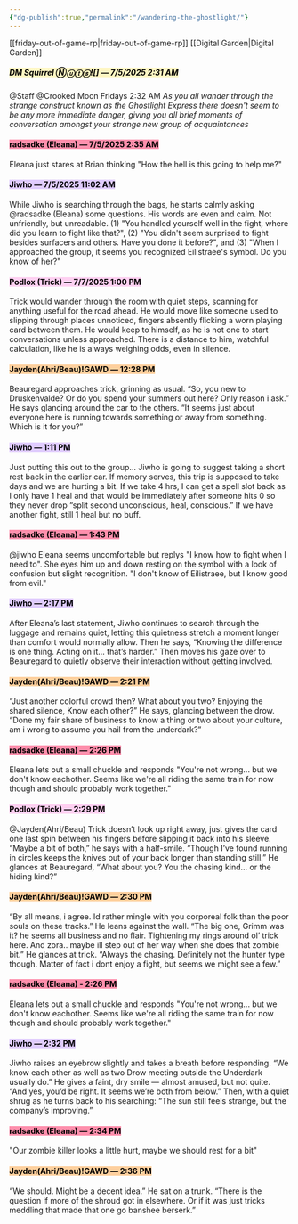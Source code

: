 ```yaml
---
{"dg-publish":true,"permalink":"/wandering-the-ghostlight/"}
---
```



[[friday-out-of-game-rp\|friday-out-of-game-rp]]
[[Digital Garden\|Digital Garden]]
##### <mark style="background: #FFF3A3A6;">DM Squirrel Ⓝⓤⓣⓢ![] _—_ 7/5/2025 2:31 AM</mark>
@Staff @Crooked Moon Fridays
2:32 AM
    *As you all wander through the strange construct known as the Ghostlight Express there doesn't seem to be any more immediate danger, giving you all brief moments of conversation amongst your strange new group of acquaintances*

#### <mark style="background: #FF5582A6;">radsadke (Eleana) _—_ 7/5/2025 2:35 AM</mark>
Eleana just stares at Brian thinking "How the hell is this going to help me?"

#### <mark style="background: #D2B3FFA6;">Jiwho _—_ 7/5/2025 11:02 AM</mark>
 While Jiwho is searching through the bags, he starts calmly asking @radsadke (Eleana) some questions. His words are even and calm. Not unfriendly, but unreadable. (1) "You handled yourself well in the fight, where did you learn to fight like that?", (2) "You didn't seem surprised to fight besides surfacers and others. Have you done it before?", and (3) "When I approached the group, it seems you recognized Eilistraee's symbol. Do you know of her?"
#### <mark style="background: #FFB8EBA6;">Podlox (Trick) _—_ 7/7/2025 1:00 PM</mark>
Trick would wander through the room with quiet steps, scanning for anything useful for the road ahead. He would move like someone used to slipping through places unnoticed, fingers absently flicking a worn playing card between them. He would keep to himself, as he is not one to start conversations unless approached. There is a distance to him, watchful calculation, like he is always weighing odds, even in silence.
#### <mark style="background: #FFB86CA6;">Jayden(Ahri/Beau)!GAWD _—_ 12:28 PM</mark>
Beauregard approaches trick, grinning as usual. “So, you new to Druskenvalde? Or do you spend your summers out here? Only reason i ask.” He says glancing around the car to the others. “It seems just about everyone here is running towards something or away from something. Which is it for you?”
#### <mark style="background: #D2B3FFA6;">Jiwho _—_ 1:11 PM</mark>
Just putting this out to the group… Jiwho is going to suggest taking a short rest back in the earlier car. If memory serves, this trip is supposed to take days and we are hurting a bit. If we take 4 hrs, I can get a spell slot back as I only have 1 heal and that would be immediately after someone hits 0 so they never drop “split second unconscious, heal, conscious.” If we have another fight, still 1 heal but no buff.
#### <mark style="background: #FF5582A6;">radsadke (Eleana) _—_ 1:43 PM</mark>
@jiwho Eleana seems uncomfortable but replys "I know how to fight when I need to". She eyes him up and down resting on the symbol with a look of confusion but slight recognition. "I don't know of Eilistraee, but I know good from evil."
#### <mark style="background: #D2B3FFA6;">Jiwho _—_ 2:17 PM</mark>
After Eleana’s last statement, Jiwho continues to search through the luggage and remains quiet, letting this quietness stretch a moment longer than comfort would normally allow. Then he says, “Knowing the difference is one thing. Acting on it… that’s harder.” Then moves his gaze over to Beauregard to quietly observe their interaction without getting involved.
#### <mark style="background: #FFB86CA6;">Jayden(Ahri/Beau)!GAWD _—_ 2:21 PM</mark>
“Just another colorful crowd then? What about you two? Enjoying the shared silence, Know each other?” He says, glancing between the drow. “Done my fair share of business to know a thing or two about your culture, am i wrong to assume you hail from the underdark?”
#### <mark style="background: #FF5582A6;">radsadke (Eleana) _—_ 2:26 PM</mark>
Eleana lets out a small chuckle and responds "You're not wrong... but we don't know eachother. Seems like we're all riding the same train for now though and should probably work together."

#### <mark style="background: #FFB8EBA6;">Podlox (Trick) _—_ 2:29 PM</mark>
@Jayden(Ahri/Beau) Trick doesn’t look up right away, just gives the card one last spin between his fingers before slipping it back into his sleeve. “Maybe a bit of both,” he says with a half-smile. “Though I’ve found running in circles keeps the knives out of your back longer than standing still.” He glances at Beauregard, “What about you? You the chasing kind… or the hiding kind?”

#### <mark style="background: #FFB86CA6;">Jayden(Ahri/Beau)!GAWD _—_ 2:30 PM</mark>
“By all means, i agree. Id rather mingle with you corporeal folk than the poor souls on these tracks.” He leans against the wall. “The big one, Grimm was it? he seems all business and no flair. Tightening my rings around ol’ trick here. And zora.. maybe ill step out of her way when she does that zombie bit.” He glances at trick. “Always the chasing. Definitely not the hunter type though. Matter of fact i dont enjoy a fight, but seems we might see a few.”
#### <mark style="background: #FF5582A6;">radsadke (Eleana) - 2:26 PM</mark>
Eleana lets out a small chuckle and responds "You're not wrong... but we don't know eachother. Seems like we're all riding the same train for now though and should probably work together."
#### <mark style="background: #D2B3FFA6;">Jiwho _—_ 2:32 PM</mark>
Jiwho raises an eyebrow slightly and takes a breath before responding. “We know each other as well as two Drow meeting outside the Underdark usually do.” He gives a faint, dry smile — almost amused, but not quite. “And yes, you’d be right. It seems we’re both from below.” Then, with a quiet shrug as he turns back to his searching: “The sun still feels strange, but the company’s improving.”
#### <mark style="background: #FF5582A6;">radsadke (Eleana) _—_ 2:34 PM</mark>
"Our zombie killer looks a little hurt, maybe we should rest for a bit"
#### <mark style="background: #FFB86CA6;">Jayden(Ahri/Beau)!GAWD _—_ 2:36 PM</mark>
“We should. Might be a decent idea.” He sat on a trunk. “There is the question if more of the shroud got in elsewhere. Or if it was just tricks meddling that made that one go banshee berserk.”